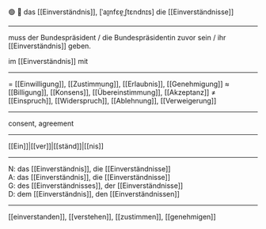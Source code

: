 🟢 📝 das [[Einverständnis]], [ˈaɪ̯nfɛɐ̯ˌʃtɛndnɪs]
die [[Einverständnisse]]

---
muss der Bundespräsident / die Bundespräsidentin zuvor sein / ihr [[Einverständnis]] geben.

im [[Einverständnis]] mit  

---
= [[Einwilligung]], [[Zustimmung]], [[Erlaubnis]], [[Genehmigung]]
≈ [[Billigung]], [[Konsens]], [[Übereinstimmung]], [[Akzeptanz]]
≠ [[Einspruch]], [[Widerspruch]], [[Ablehnung]], [[Verweigerung]]

---
consent, agreement

---
[[Ein]]|[[ver]]|[[ständ]]|[[nis]]

---
N: das [[Einverständnis]], die [[Einverständnisse]]  
A: das [[Einverständnis]], die [[Einverständnisse]]  
G: des [[Einverständnis­ses]], der [[Einverständnisse]]  
D: dem [[Einverständnis]], den [[Einverständnissen]]  

---
[[einverstanden]], [[verstehen]], [[zustimmen]], [[genehmigen]]